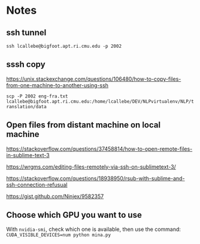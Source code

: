 # Notes

## ssh tunnel
`ssh lcallebe@bigfoot.apt.ri.cmu.edu -p 2002 `

## sssh copy

https://unix.stackexchange.com/questions/106480/how-to-copy-files-from-one-machine-to-another-using-ssh

`scp -P 2002 eng-fra.txt lcallebe@bigfoot.apt.ri.cmu.edu:/home/lcallebe/DEV/NLPvirtualenv/NLP/translation/data`

## Open files from distant machine on local machine

https://stackoverflow.com/questions/37458814/how-to-open-remote-files-in-sublime-text-3

https://wrgms.com/editing-files-remotely-via-ssh-on-sublimetext-3/

https://stackoverflow.com/questions/18938950/rsub-with-sublime-and-ssh-connection-refusual

https://gist.github.com/Ninjex/9582357

## Choose which GPU you want to use

With `nvidia-smi`, check which one is available, then use the command:
`CUDA_VISIBLE_DEVICES=num python mina.py`